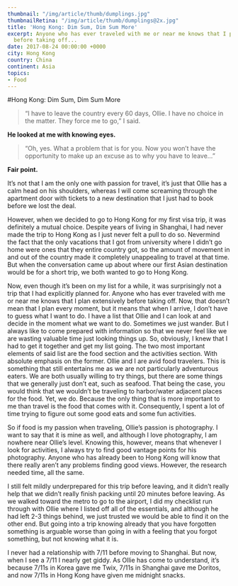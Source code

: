 ```yaml
---
thumbnail: "/img/article/thumb/dumplings.jpg"
thumbnailRetina: "/img/article/thumb/dumplings@2x.jpg"
title: 'Hong Kong: Dim Sum, Dim Sum More'
excerpt: Anyone who has ever traveled with me or near me knows that I plan extensively
  before taking off...
date: 2017-08-24 00:00:00 +0000
city: Hong Kong
country: China
continent: Asia
topics:
- Food
---
```


#Hong Kong: Dim Sum, Dim Sum More

>“I have to leave the country every 60 days, Ollie. I have no choice in the matter. They force me to go,” I said. 

**He looked at me with knowing eyes.**

>“Oh, yes. What a problem that is for you. Now you won’t have the opportunity to make up an excuse as to why you have to leave…”

**Fair point.** 

It’s not that I am the only one with passion for travel, it’s just that Ollie has a calm head on his shoulders, whereas I will come screaming through the apartment door with tickets to a new destination that I just had to book before we lost the deal. 

However, when we decided to go to Hong Kong for my first visa trip, it was definitely a mutual choice. Despite years of living in Shanghai, I had never made the trip to Hong Kong as I just never felt a pull to do so. Nevermind the fact that the only vacations that I got from university where I didn’t go home were ones that they entire country got, so the amount of movement in and out of the country made it completely unappealing to travel at that time. But when the conversation came up about where our first Asian destination would be for a short trip, we both wanted to go to Hong Kong. 

Now, even though it’s been on my list for a while, it was surprisingly not a trip that I had explicitly planned for. Anyone who has ever traveled with me or near me knows that I plan extensively before taking off. Now, that doesn’t mean that I plan every moment, but it means that when I arrive, I don’t have to guess what I want to do. I have a list that Ollie and I can look at and decide in the moment what we want to do. Sometimes we just wander. But I always like to come prepared with information so that we never feel like we are wasting valuable time just looking things up. So, obviously, I knew that I had to get it together and get my list going. 
The two most important elements of said list are the food section and the activities section. With absolute emphasis on the former. Ollie and I are avid food travelers. This is something that still entertains me as we are not particularly adventurous eaters. We are both usually willing to try things, but there are some things that we generally just don’t eat, such as seafood. That being the case, you would think that we wouldn’t be traveling to harbor/water adjacent places for the food. Yet, we do. Because the only thing that is more important to me than travel is the food that comes with it. Consequently, I spent a lot of time trying to figure out some good eats and some fun activities.

So if food is my passion when traveling, Ollie’s passion is photography. I want to say that it is mine as well, and although I love photography, I am nowhere near Ollie’s level. Knowing this, however, means that whenever I look for activities, I always try to find good vantage points for his photography. Anyone who has already been to Hong Kong will know that there really aren’t any problems finding good views. However, the research needed time, all the same. 

I still felt mildly underprepared for this trip before leaving, and it didn’t really help that we didn’t really finish packing until 20 minutes before leaving. As we walked toward the metro to go to the airport, I did my checklist run through with Ollie where I listed off all of the essentials, and although he had left 2-3 things behind, we just trusted we would be able to find it on the other end. But going into a trip knowing already that you have forgotten something is arguable worse than going in with a feeling that you forgot something, but not knowing what it is. 






I never had a relationship with 7/11 before moving to Shanghai. But now, when I see a 7/11 I nearly get giddy. As Ollie has come to understand, it’s because 7/11s in Korea gave me Twix, 7/11s in Shanghai gave me Doritos, and now 7/11s in Hong Kong have given me midnight snacks. 
